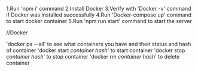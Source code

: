 1.Run 'npm i' command
2.Install Docker 
3.Verify with 'Docker -v' command if Docker was installed successfully
4.Run 'Docker-compose up' command to start docker container
5.Run 'npm run start' command to start the server




//Docker

'docker ps --all' to see what containers you have and their status and hash of container
'docker start *container hash*' to start container
'docker stop *container hash*' to stop container
'docker rm *container hash*' to delete container
